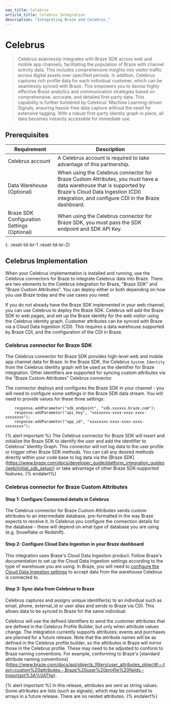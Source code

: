 ```yaml
---
nav_title: Celebrus
article_title: Celebrus Integration
description: "Integrating Braze and Celebrus."
---
```


<!-- The title of your page, used to render the in-page title. -->
# Celebrus

<!-- The description starts with a '>' character and contains an overview of what will be covered. Optionally, in a following paragraph, you can contextualize the topic at a high-level. -->
> Celebrus seamlessly integrates with Braze SDK across web and mobile app channels, facilitating the population of Braze with channel activity data. This includes comprehensive insights into visitor traffic across digital assets over specified periods. In addition, Celebrus captures rich profile data for each individual customer, which can be seamlessly synced with Braze. This empowers you to devise highly effective Braze analytics and communication strategies based on comprehensive, accurate, and detailed first-party data. This capability is further bolstered by Celebrus' Machine Learning-driven Signals, ensuring hassle-free data capture without the need for extensive tagging. With a robust first-party identity graph in place, all data becomes instantly accessible for immediate use.
## Prerequisites

| Requirement | Description |
|---|---|
| Celebrus account | A Celebrus account is required to take advantage of this partnership. |
| Data Warehouse (Optional) | When using the Celebrus connector for Braze Custom Attributes, you must have a data warehouse that is supported by Braze's Cloud Data Ingestion (CDI) integration, and configure CDI in the Braze dashboard. |
| Braze SDK Configuration Settings (Optional) | When using the Celebrus connector for Braze SDK, you must pass the SDK endpoint and SDK API Key. |
{: .reset-td-br-1 .reset-td-br-2}


<!-- The prerequisites for this task. If no prerequisites are required, you can remove this section. -->
## Celebrus Implementation
When your Celebrus implementation is installed and running, use the Celebrus connectors for Braze to integrate Celebrus data into Braze. There are two elements to the Celebrus integration for Braze, "Braze SDK" and "Braze Custom Attributes". You can deploy either or both depending on how you use Braze today and the use cases you need.


If you do not already have the Braze SDK implemented in your web channel, you can use Celebrus to deploy the Braze SDK. Celebrus will add the Braze SDK to web pages, and set up the Braze identity for the web visitor using the Celebrus identity graph. Customer attributes can be synced with Braze via a Cloud Data Ingestion (CDI). This requires a data warehouse supported by Braze CDI, and the configuration of the CDI in Braze.

### Celebrus connector for Braze SDK

The Celebrus connector for Braze SDK provides high-level web and mobile app channel data for Braze. In the Braze SDK, the Celebrus `System Identity` from the Celebrus identity graph will be used as the identifier for Braze integration. Other identifiers are supported for syncing custom attributes via the "Braze Custom Attributes" Celebrus connector.

The connector deploys and configures the Braze SDK in your channel - you will need to configure some settings in the Braze SDK data stream. You will need to provide values for these three settings:

```
    response.addParameter("sdk_endpoint", "sdk.xxxxxx.braze.com");
    response.addParameter("api_key", "xxxxxxxx-xxxx-xxxx-xxxx-xxxxxxxx");
    response.addParameter("app_id", "xxxxxxxx-xxxx-xxxx-xxxx-xxxxxxxx");
```

{% alert important %}
The Celebrus connector for Braze SDK will insert and initialize the Braze SDK to identify the user and add the identifier to Celebrus' Identity Graph. This connector will not log data to the user profile or trigger other Braze SDK methods. You can call any desired methods directly within your code base to log data via the [Braze SDK] (https://www.braze.com/docs/developer_guide/platform_integration_guides/web/initial_sdk_setup/) or take advantage of other Braze SDK-supported features. 
{% endalert%}

### Celebrus connector for Braze Custom Attributes

#### Step 1: Configure Connected details in Celebrus 
The Celebrus connector for Braze Custom Attributes sends custom attributes to an intermediate database, pre-formatted in the way Braze expects to receive it. In Celebrus you configure the connection details for the database - these will depend on what type of database you are using (e.g. Snowflake or Redshift). 

#### Step 2: Configure Cloud Data Ingestion in your Braze dashboard
This integration uses Braze's Cloud Data Ingestion product. Follow Braze's documentation to set up the Cloud Data Ingestion settings according to the type of warehouse you are using. In Braze, you will need to [configure the Cloud Data Ingestion settings](https://www.braze.com/docs/user_guide/data_and_analytics/cloud_ingestion/overview/) to accept data from the warehouse Celebrus is connected to.

#### Step 3: Sync data from Celebrus to Braze
Celebrus captures and assigns unique identifier(s) to an individual such as email, phone, external_id or user alias and sends to Braze via CDI. This allows data to be synced to Braze for the same individual.

Celebrus will use the defined identifiers to send the customer attributes that are defined in the Celebrus Profile Builder, but only when attribute values change. The integration currently supports attributes; events and purchases are planned for a future release. Note that the attribute names will be as defined in the Celebrus profile builder, so the attributes in Braze will mirror those in the Celebrus profile. These may need to be adjusted to conform to Braze naming conventions. For example, conforming to Braze's [standard attribute naming conventions] (https://www.braze.com/docs/api/objects_filters/user_attributes_object#:~:text=custom%20attributes.-,Braze%20user%20profile%20fields,-Important%3A%0AThe).  

{% alert important %}
In this release, attributes are sent as string values. Some attributes are lists (such as signals), which may be converted to arrays in a future release. There are no nested attributes.
{% endalert%}

